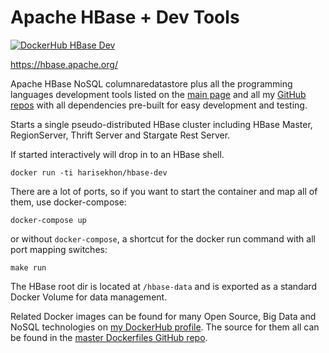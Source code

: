 # Apache HBase + Dev Tools

[![DockerHub HBase Dev](https://img.shields.io/badge/DockerHub-harisekhon%2Fhvase--dev-blue)](https://hub.docker.com/repository/docker/harisekhon/hbase-dev)

https://hbase.apache.org/

Apache HBase NoSQL columnaredatastore plus all the programming languages development tools listed on the [main page](https://github.com/HariSekhon/Dockerfiles/#base-images) and all my [GitHub repos](https://github.com/harisekhon) with all dependencies pre-built for easy development and testing.

Starts a single pseudo-distributed HBase cluster including HBase Master, RegionServer, Thrift Server and Stargate Rest Server.

If started interactively will drop in to an HBase shell.

```
docker run -ti harisekhon/hbase-dev
```

There are a lot of ports, so if you want to start the container and map all of them, use docker-compose:

```
docker-compose up
```

or without `docker-compose`, a shortcut for the docker run command with all port mapping switches:

```
make run
```

The HBase root dir is located at `/hbase-data` and is exported as a standard Docker Volume for data management.

Related Docker images can be found for many Open Source, Big Data and NoSQL technologies on [my DockerHub profile](https://hub.docker.com/r/harisekhon). The source for them all can be found in the [master Dockerfiles GitHub repo](https://github.com/HariSekhon/Dockerfiles/).
